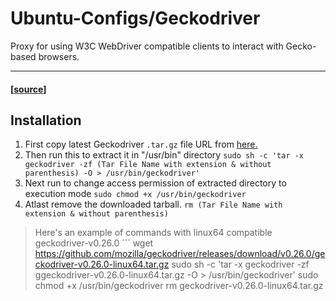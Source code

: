 # Ubuntu-Configs/Geckodriver

Proxy for using W3C WebDriver compatible clients to interact with Gecko-based browsers.

--------------------------
#### [[source](https://github.com/mozilla/geckodriver)]

## Installation
1. First copy latest Geckodriver ```.tar.gz``` file URL from [here.](https://github.com/mozilla/geckodriver/releases/latest)
2. Then run this to extract it in "/usr/bin" directory ```sudo sh -c 'tar -x geckodriver -zf (Tar File Name with extension & without parenthesis) -O > /usr/bin/geckodriver'```
3. Next run to change access permission of extracted directory to execution mode ```sudo chmod +x /usr/bin/geckodriver```
4. Atlast remove the downloaded tarball. ```rm (Tar File Name with extension & without parenthesis)```

> Here's an example of commands with linux64 compatible geckodriver-v0.26.0 ```
wget https://github.com/mozilla/geckodriver/releases/download/v0.26.0/geckodriver-v0.26.0-linux64.tar.gz
sudo sh -c 'tar -x geckodriver -zf ggeckodriver-v0.26.0-linux64.tar.gz -O > /usr/bin/geckodriver'
sudo chmod +x /usr/bin/geckodriver
rm geckodriver-v0.26.0-linux64.tar.gz
```